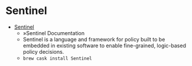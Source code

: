 # Sentinel
- [Sentinel](https://docs.hashicorp.com/sentinel/)
  -  »Sentinel Documentation
  - Sentinel is a language and framework for policy built to be embedded in existing software to enable fine-grained, logic-based policy decisions.
  - `brew cask install Sentinel`
